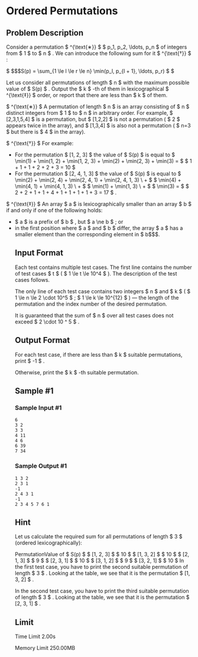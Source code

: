 # Ordered Permutations

## Problem Description

Consider a permutation $ ^{\text{∗}} $ $ p_1, p_2, \ldots, p_n $ of integers from $ 1 $ to $ n $ . We can introduce the following sum for it $ ^{\text{†}} $ :

 $ $$$S(p) = \sum_{1 \le l \le r \le n} \min(p_l, p_{l + 1}, \ldots, p_r) $ $ </p><p>Let us consider all permutations of length  $ n $  with the maximum possible value of  $ S(p) $ . Output the  $ k $ -th of them in lexicographical $ ^{\\text{‡}} $ order, or report that there are less than  $ k $  of them.</p><div class="statement-footnote"><p> $ ^{\\text{∗}} $ A permutation of length  $ n $  is an array consisting of  $ n $  distinct integers from  $ 1 $  to  $ n $  in arbitrary order. For example,  $ \[2,3,1,5,4\] $  is a permutation, but  $ \[1,2,2\] $  is not a permutation ( $ 2 $  appears twice in the array), and  $ \[1,3,4\] $  is also not a permutation ( $ n=3 $  but there is  $ 4 $  in the array). </p><p> $ ^{\\text{†}} $ For example: </p><ul> <li> For the permutation  $ \[1, 2, 3\] $  the value of  $ S(p) $  is equal to  $ \\min(1) + \\min(1, 2) + \\min(1, 2, 3) + \\min(2) + \\min(2, 3) + \\min(3) = $   $ 1 + 1 + 1 + 2 + 2 + 3 = 10 $  </li><li> For the permutation  $ \[2, 4, 1, 3\] $  the value of  $ S(p) $  is equal to  $ \\min(2) + \\min(2, 4) + \\min(2, 4, 1) + \\min(2, 4, 1, 3) \\ + $   $ \\min(4) + \\min(4, 1) + \\min(4, 1, 3) \\ + $   $ \\min(1) + \\min(1, 3) \\ + $   $ \\min(3) = $   $ 2 + 2 + 1 + 1 + 4 + 1 + 1 + 1 + 1 + 3 = 17 $ . </li></ul><p> $ ^{\\text{‡}} $ An array  $ a $  is lexicographically smaller than an array  $ b $  if and only if one of the following holds: </p><ul> <li>  $ a $  is a prefix of  $ b $ , but  $ a \\ne b $ ; or </li><li> in the first position where  $ a $  and  $ b $  differ, the array  $ a $  has a smaller element than the corresponding element in  $ b$$$.

## Input Format

Each test contains multiple test cases. The first line contains the number of test cases $ t $ ( $ 1 \le t \le 10^4 $ ). The description of the test cases follows.

The only line of each test case contains two integers $ n $ and $ k $ ( $ 1 \le n \le 2 \cdot 10^5 $ ; $ 1 \le k \le 10^{12} $ ) — the length of the permutation and the index number of the desired permutation.

It is guaranteed that the sum of $ n $ over all test cases does not exceed $ 2 \cdot 10 ^ 5 $ .

## Output Format

For each test case, if there are less than $ k $ suitable permutations, print $ -1 $ .

Otherwise, print the $ k $ -th suitable permutation.

## Sample #1

### Sample Input #1

```
6
3 2
3 3
4 11
4 6
6 39
7 34
```

### Sample Output #1

```
1 3 2 
2 3 1 
-1
2 4 3 1 
-1
2 3 4 5 7 6 1
```

## Hint

Let us calculate the required sum for all permutations of length $ 3 $ (ordered lexicographically):

 PermutationValue of $ S(p) $  $ [1, 2, 3] $  $ 10 $  $ [1, 3, 2] $  $ 10 $  $ [2, 1, 3] $  $ 9 $  $ [2, 3, 1] $  $ 10 $  $ [3, 1, 2] $  $ 9 $  $ [3, 2, 1] $  $ 10 $ In the first test case, you have to print the second suitable permutation of length $ 3 $ . Looking at the table, we see that it is the permutation $ [1, 3, 2] $ .

In the second test case, you have to print the third suitable permutation of length $ 3 $ . Looking at the table, we see that it is the permutation $ [2, 3, 1] $ .

## Limit



Time Limit
2.00s

Memory Limit
250.00MB